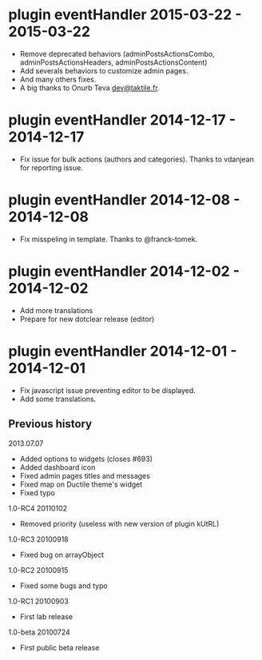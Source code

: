plugin eventHandler 2015-03-22 - 2015-03-22
===========================================
* Remove deprecated behaviors (adminPostsActionsCombo, adminPostsActionsHeaders, adminPostsActionsContent)
* Add severals behaviors to customize admin pages.
* And many others fixes.
* A big thanks to Onurb Teva <dev@taktile.fr>.

plugin eventHandler 2014-12-17 - 2014-12-17
===========================================
* Fix issue for bulk actions (authors and categories).
  Thanks to vdanjean for reporting issue.

plugin eventHandler 2014-12-08 - 2014-12-08
===========================================
* Fix misspeling in template. Thanks to @franck-tomek.

plugin eventHandler 2014-12-02 - 2014-12-02
===========================================
* Add more translations
* Prepare for new dotclear release (editor)

plugin eventHandler 2014-12-01 - 2014-12-01
===========================================
* Fix javascript issue preventing editor to be displayed.
* Add some translations.

Previous history
----------------
2013.07.07
 * Added options to widgets (closes #693)
 * Added dashboard icon
 * Fixed admin pages titles and messages
 * Fixed map on Ductile theme's widget
 * Fixed typo

1.0-RC4 20110102
 * Removed priority (useless with new version of plugin kUtRL)

1.0-RC3 20100918
 * Fixed bug on arrayObject

1.0-RC2 20100915
 * Fixed some bugs and typo

1.0-RC1 20100903
 * First lab release

1.0-beta 20100724
 * First public beta release
